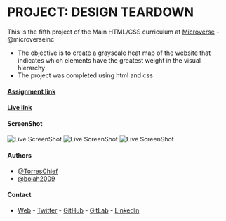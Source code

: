 # PROJECT: DESIGN TEARDOWN

This is the fifth project of the Main HTML/CSS curriculum at [Microverse](https://www.microverse.org/) - @microverseinc
* The objective is to create a grayscale heat map of the [website](http://smashingmagazine.com/) that indicates which elements have the greatest weight in the visual hierarchy 
* The project was completed using html and css 

#### [Assignment link](https://www.theodinproject.com/courses/html5-and-css3/lessons/design-teardown)
#### [Live link](https://bolabuari.com/design-teardown)

#### ScreenShot
![Live ScreenShot](https://res.cloudinary.com/bolaah/image/upload/v1554746550/github-microverse-project/screenshot-dt-3.png)
![Live ScreenShot](https://res.cloudinary.com/bolaah/image/upload/v1554746550/github-microverse-project/screenshot-dt-2.png)
![Live ScreenShot](https://res.cloudinary.com/bolaah/image/upload/v1554746550/github-microverse-project/screenshot-dt-1.png)

#### Authors

* [@TorresChief](https://github.com/TorresChief)
* [@bolah2009](https://github.com/bolah2009/)

#### Contact
* [Web](https://bolabuari.com/)  -  [Twitter](https://twitter.com/bolah2009)  -  [GitHub](https://github.com/bolah2009/)  -  [GitLab](https://gitlab.com/bolah2009/)  -  [LinkedIn](https://www.linkedin.com/in/bolah2009/)
